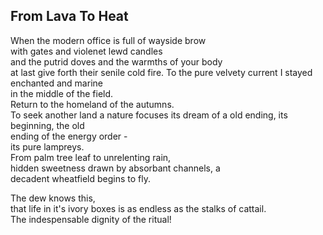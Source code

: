 From Lava To Heat
-----------------
When the modern office is full of wayside brow  
with gates and violenet lewd candles  
and the putrid doves and the warmths of your body  
at last give forth their senile cold fire. To the pure velvety current I stayed enchanted and marine  
in the middle of the field.  
Return to the homeland of the autumns.  
To seek another land a nature focuses its dream of a old ending, its beginning, the old  
ending of the energy order -  
its pure lampreys.  
From palm tree leaf to unrelenting rain,  
hidden sweetness drawn by absorbant channels, a  
decadent wheatfield begins to fly.  
  
The dew knows this,  
that life in it's ivory boxes is as endless as the stalks of cattail.  
The indespensable dignity of the ritual!  
